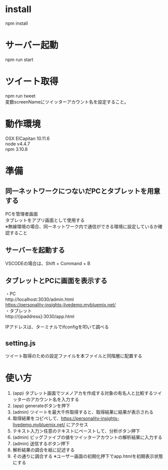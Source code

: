 # install
npm install

# サーバー起動
npm run start

# ツイート取得
npm run tweet  
変数screenNameにツイッターアカウント名を設定すること。

# 動作環境
OSX ElCapitan 10.11.6  
node v4.4.7  
npm 3.10.8  

# 準備
## 同一ネットワークにつないだPCとタブレットを用意する
PCを管理者画面  
タブレットをアプリ画面として使用する  
※無線環境の場合、同一ネットワーク内で通信ができる環境に設定しているか確認すること

## サーバーを起動する
VSCODEの場合は、Shift + Command + B

## タブレットとPCに画面を表示する
・PC  
http://localhost:3030/admin.html  
https://personality-insights-livedemo.mybluemix.net/  
・タブレット  
http://{ipaddress}:3030/app.html

IPアドレスは、ターミナルでifconfigを叩いて調べる

## setting.js
ツイート取得のための設定ファイルを本ファイルと同階層に配置する

# 使い方
1. (app) タブレット画面でツメノアカを作成する対象の有名人と比較するツイッターのアカウント名を入力する
2. (app) generateボタンを押下
3. (admin) ツイートを最大千件取得すると、取得結果に結果が表示される
4. 取得結果をコピペして、https://personality-insights-livedemo.mybluemix.net/ にアクセス
5. テキスト入力＞任意のテキストにペーストして、分析ボタン押下
6. (admin) ビッグファイブの値をツイッターアカウントの解析結果に入力する
7. (admin) 送信するボタン押下
8. 解析結果の調合を紙に記述する
9. その通りに調合する
※ユーザー画面の初期化押下でapp.htmlを初期表示状態にする
